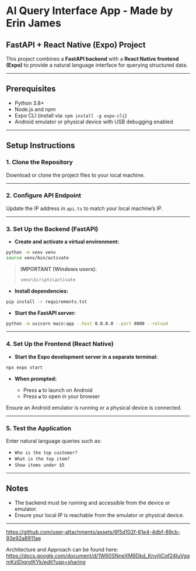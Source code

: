 
# AI Query Interface App - Made by Erin James
## FastAPI + React Native (Expo) Project

This project combines a **FastAPI backend** with a **React Native frontend (Expo)** to provide a natural language interface for querying structured data.

---

## Prerequisites

- Python 3.8+
- Node.js and npm
- Expo CLI (install via: `npm install -g expo-cli`)
- Android emulator or physical device with USB debugging enabled

---

## Setup Instructions

### 1. Clone the Repository
Download or clone the project files to your local machine.

---

### 2. Configure API Endpoint
Update the IP address in `api.ts` to match your local machine’s IP.

---

### 3. Set Up the Backend (FastAPI)

- **Create and activate a virtual environment:**

```bash
python -m venv venv
source venv/bin/activate
````

> **IMPORTANT (Windows users):**
>
> ```bash
> venv\Scripts\activate
> ```

* **Install dependencies:**

```bash
pip install -r requirements.txt
```

* **Start the FastAPI server:**

```bash
python -m uvicorn main:app --host 0.0.0.0 --port 8000 --reload
```

---

### 4. Set Up the Frontend (React Native)

* **Start the Expo development server in a separate terminal:**

```bash
npx expo start
```

* **When prompted:**

  * Press **`a`** to launch on Android
  * Press **`w`** to open in your browser

Ensure an Android emulator is running or a physical device is connected.

---

### 5. Test the Application

Enter natural language queries such as:

* `Who is the top customer?`
* `What is the top item?`
* `Show items under $5`

---

## Notes

* The backend must be running and accessible from the device or emulator.
* Ensure your local IP is reachable from the emulator or physical device.

---



https://github.com/user-attachments/assets/6f5d102f-61e4-4dbf-89cb-93e92a8911ae



Architecture and Approach can be found here: https://docs.google.com/document/d/1W60SNneXM8Dkd_KnyjIiCqf24luVggmKzlDjqrolKYk/edit?usp=sharing
